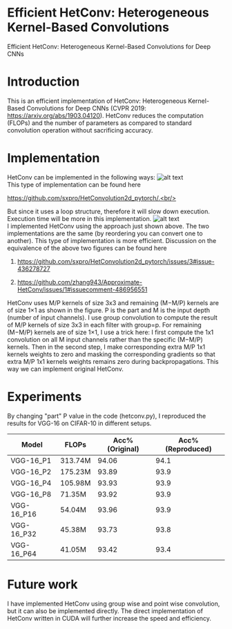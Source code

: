 # Efficient HetConv: Heterogeneous Kernel-Based Convolutions 
Efficient HetConv: Heterogeneous Kernel-Based Convolutions for Deep CNNs
# Introduction
This is an efficient implementation of HetConv: Heterogeneous Kernel-Based Convolutions for Deep CNNs (CVPR 2019: https://arxiv.org/abs/1903.04120). HetConv reduces the computation (FLOPs) and the number of parameters as compared to standard convolution operation without sacrificing accuracy.
# Implementation
HetConv can be implemented in the following ways:
![alt text](https://github.com/irvinxav/Efficient-HetConv-Heterogeneous-Kernel-Based-Convolutions/blob/master/img/2.png)<br/>
This type of implementation can be found here<br/>

https://github.com/sxpro/HetConvolution2d_pytorch/.<br/>

But since it uses a loop structure, therefore it will slow down execution. Execution time will be more in this implementation.
![alt text](https://github.com/irvinxav/Efficient-HetConv-Heterogeneous-Kernel-Based-Convolutions/blob/master/img/1.png)<br/>
I implemented HetConv using the approach just shown above. The two implementations are the same (by reordering you can convert one to another). This type of implementation is more efficient. Discussion on the equivalence of the above two figures can be found 
here<br/>

1. https://github.com/sxpro/HetConvolution2d_pytorch/issues/3#issue-436278727<br/>

2. https://github.com/zhang943/Approximate-HetConv/issues/1#issuecomment-486956551<br/>

HetConv uses M/P kernels of size 3x3 and remaining (M−M/P) kernels are of size 1×1 as shown in the figure.
P is the part and M is the input depth (number of input channels).
I use group convolution to compute the result of M/P kernels of size 3x3 in each filter with group=p. 
For remaining (M−M/P) kernels are of size 1×1, I use a trick here:
I first compute the 1x1 convolution on all M input channels rather than the specific (M−M/P) kernels. Then in the second step, I make corresponding extra M/P 1x1 kernels weights to zero and masking the corresponding gradients so that extra M/P 1x1 kernels weights remains zero during backpropagations. This way we can implement original HetConv.

# Experiments
By changing "part" P value in the code (hetconv.py), I reproduced the results for VGG-16 on CIFAR-10 in different setups.

| __Model__ | __FLOPs__ | __Acc% (Original)__ | __Acc% (Reproduced)__ |
|-------------|------------|------------|------------|
| VGG-16_P1   | 313.74M     | 94.06     | 94.1      |
| VGG-16_P2   | 175.23M     | 93.89     | 93.9      |
| VGG-16_P4   | 105.98M     | 93.93     | 93.9     |
| VGG-16_P8   | 71.35M     | 93.92     | 93.9      |
| VGG-16_P16   | 54.04M     | 93.96    | 93.9     |
| VGG-16_P32   | 45.38M     | 93.73     | 93.8      |
| VGG-16_P64   | 41.05M     | 93.42     | 93.4      |


# Future work
I have implemented HetConv using group wise and point wise convolution, but it can also be implemented directly.
The direct implementation of HetConv written in CUDA will further increase the speed and efficiency. 
